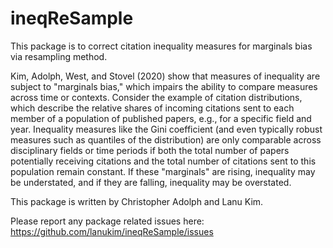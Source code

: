 # ineqReSample
This package is to correct citation inequality measures for marginals bias via resampling method. 

Kim, Adolph, West, and Stovel (2020) show that measures of inequality are subject to "marginals bias," which impairs the ability to compare measures across time or contexts.  Consider the example of citation distributions, which describe the relative shares of incoming citations sent to each member of a population of published papers, e.g., for a specific field and year.  Inequality measures like the Gini coefficient (and even typically robust measures such as quantiles of the distribution) are only comparable across disciplinary fields or time periods if both the total number of papers potentially receiving citations and the total number of citations sent to this population remain constant.  If these "marginals" are rising, inequality may be understated, and if they are falling, inequality may be overstated.

This package is written by Christopher Adolph and Lanu Kim. 

Please report any package related issues here: https://github.com/lanukim/ineqReSample/issues
